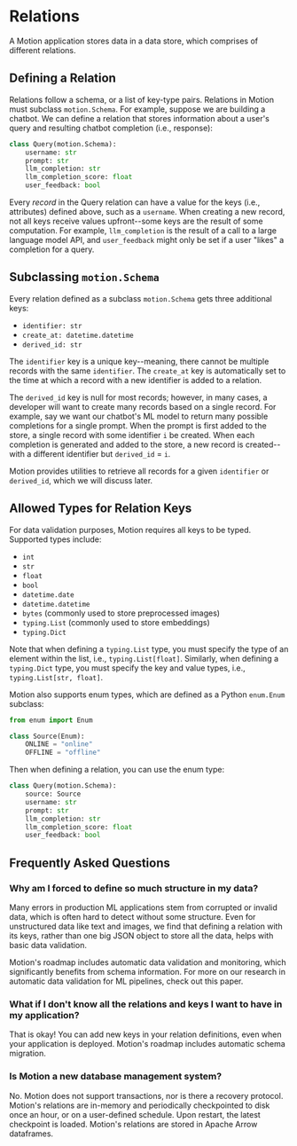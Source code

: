 # Relations

A Motion application stores data in a data store, which comprises of different relations.

## Defining a Relation

Relations follow a schema, or a list of key-type pairs. Relations in Motion must subclass `motion.Schema`. For example, suppose we are building a chatbot. We can define a relation that stores information about a user's query and resulting chatbot completion (i.e., response):

```python
class Query(motion.Schema):
    username: str
    prompt: str
    llm_completion: str
    llm_completion_score: float
    user_feedback: bool
```

Every _record_ in the Query relation can have a value for the keys (i.e., attributes) defined above, such as a `username`. When creating a new record, not all keys receive values upfront--some keys are the result of some computation. For example, `llm_completion` is the result of a call to a large language model API, and `user_feedback` might only be set if a user "likes" a completion for a query.

## Subclassing `motion.Schema`

Every relation defined as a subclass `motion.Schema` gets three additional keys: 

- `identifier: str`
- `create_at: datetime.datetime`
- `derived_id: str`

The `identifier` key is a unique key--meaning, there cannot be multiple records with the same `identifier`. The `create_at` key is automatically set to the time at which a record with a new identifier is added to a relation.

The `derived_id` key is null for most records; however, in many cases, a developer will want to create many records based on a single record. For example, say we want our chatbot's ML model to return many possible completions for a single prompt. When the prompt is first added to the store, a single record with some identifier `i` be created. When each completion is generated and added to the store, a new record is created--with a different identifier but `derived_id` = `i`.

Motion provides utilities to retrieve all records for a given `identifier` or `derived_id`, which we will discuss later.

## Allowed Types for Relation Keys

For data validation purposes, Motion requires all keys to be typed. Supported types include:


- `int`
- `str`
- `float`
- `bool`
- `datetime.date`
- `datetime.datetime`
- `bytes` (commonly used to store preprocessed images)
- `typing.List` (commonly used to store embeddings)
- `typing.Dict`

Note that when defining a `typing.List` type, you must specify the type of an element within the list, i.e., `typing.List[float]`. Similarly, when defining a `typing.Dict` type, you must specify the key and value types, i.e., `typing.List[str, float]`.

Motion also supports enum types, which are defined as a Python `enum.Enum` subclass:

```python
from enum import Enum

class Source(Enum):
    ONLINE = "online"
    OFFLINE = "offline"
```

Then when defining a relation, you can use the enum type:

```python
class Query(motion.Schema):
    source: Source
    username: str
    prompt: str
    llm_completion: str
    llm_completion_score: float
    user_feedback: bool
```

## Frequently Asked Questions

### Why am I forced to define so much structure in my data?

Many errors in production ML applications stem from corrupted or invalid data, which is often hard to detect without some structure. Even for unstructured data like text and images, we find that defining a relation with its keys, rather than one big JSON object to store all the data, helps with basic data validation.

Motion's roadmap includes automatic data validation and monitoring, which significantly benefits from schema information. For more on our research in automatic data validation for ML pipelines, check out this paper.

### What if I don't know all the relations and keys I want to have in my application?

That is okay! You can add new keys in your relation definitions, even when your application is deployed. Motion's roadmap includes automatic schema migration.

### Is Motion a new database management system?

No. Motion does not support transactions, nor is there a recovery protocol. Motion's relations are in-memory and periodically checkpointed to disk once an hour, or on a user-defined schedule. Upon restart, the latest checkpoint is loaded. Motion's relations are stored in Apache Arrow dataframes.